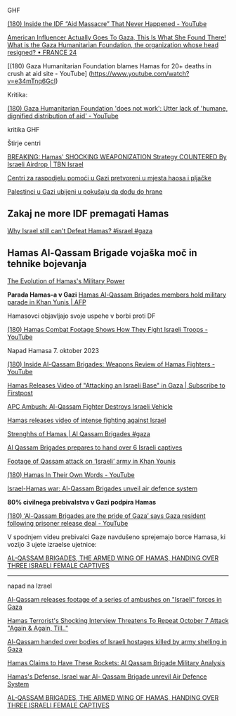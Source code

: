 ﻿GHF

[(180) Inside the IDF “Aid Massacre” That Never Happened - YouTube](https://www.youtube.com/watch?v=p-zfQBfpqlw)

[American Influencer Actually Goes To Gaza, This Is What She Found There!](https://www.youtube.com/watch?v=U4nLZQuIaJs)
[What is the Gaza Humanitarian Foundation, the organization whose head resigned? • FRANCE 24](https://www.youtube.com/watch?v=mykcb8giWCY)

[(180) Gaza Humanitarian Foundation blames Hamas for 20+ deaths in crush at aid site - YouTube]
(https://www.youtube.com/watch?v=e34mTnq6GcI)

Kritika:

[(180) Gaza Humanitarian Foundation 'does not work': Utter lack of 'humane, dignified distribution of aid' - YouTube](https://www.youtube.com/watch?v=EUjp8WQq94c)



kritika GHF

Štirje centri

[BREAKING: Hamas' SHOCKING WEAPONIZATION Strategy COUNTERED By Israeli Airdrop | TBN Israel](https://www.youtube.com/watch?v=4ymDVGdSeB0)

[Centri za raspodjelu pomoći u Gazi pretvoreni u mjesta haosa i pljačke](https://www.youtube.com/watch?v=UjIS6e7Volc)

[Palestinci u Gazi ubijeni u pokušaju da dođu do hrane](https://www.youtube.com/watch?v=r0MdqqcQ2p8)

## Zakaj ne more IDF premagati Hamas

[Why Israel still can't Defeat Hamas? #israel #gaza](https://www.youtube.com/watch?v=gaBHsIPAQwo)



## Hamas  Al-Qassam Brigade vojaška moč in tehnike bojevanja

[The Evolution of Hamas's Military Power](https://www.youtube.com/shorts/FJhvJkJrX9g)

**Parada Hamas-a v Gazi**
[Hamas Al-Qassam Brigades members hold military parade in Khan Yunis | AFP](https://www.youtube.com/watch?v=ii0Tj1MxhAo)

Hamasovci objavljajo svoje uspehe v borbi proti DF

[(180) Hamas Combat Footage Shows How They Fight Israeli Troops - YouTube](https://www.youtube.com/watch?v=2m4MaBfmS80)

Napad Hamasa 7. oktober 2023

[(180) Inside Al-Qassam Brigades: Weapons Review of Hamas Fighters - YouTube](https://www.youtube.com/shorts/TNu3cYbJfO4)

[Hamas Releases Video of "Attacking an Israeli Base" in Gaza | Subscribe to Firstpost](https://www.youtube.com/shorts/OcGh_Ew6S-4)

[APC Ambush: Al-Qassam Fighter Destroys Israeli Vehicle](https://www.youtube.com/shorts/SWeN1wcoKT4)

[Hamas releases video of intense fighting against Israel](https://www.youtube.com/shorts/Sk7xVA57dBQ)

[Strenghhs of Hamas | Al Qassam Brigades #gaza](https://www.youtube.com/shorts/GNtbtYQHjG8)

[Al Qassam Brigades prepares to hand over 6 Israeli captives](https://www.youtube.com/shorts/zkG1nzBm-5g)

[Footage of Qassam attack on ‘Israeli’ army in Khan Younis](https://www.youtube.com/shorts/usEtrp9WZrk)

[(180) Hamas In Their Own Words - YouTube](https://www.youtube.com/watch?v=XU438kMknbQ)

[Israel-Hamas war: Al-Qassam Brigades unveil air defence system](https://www.youtube.com/watch?v=4uZGkjc3sUg)


**80%  civilnega prebivalstva v Gazi podpira Hamas**

[(180) ‘Al-Qassam Brigades are the pride of Gaza’ says Gaza resident following prisoner release deal - YouTube](https://www.youtube.com/shorts/LQT4EzGyYxQ)

V spodnjem videu prebivalci Gaze navdušeno sprejemajo borce Hamasa, ki vozijo 3 ujete izraelse ujetnice:

[AL-QASSAM BRIGADES, THE ARMED WING OF HAMAS, HANDING OVER THREE ISRAELI FEMALE CAPTIVES](https://www.youtube.com/shorts/Pk1jycR2pw8)

---

napad na Izrael

[Al-Qassam releases footage of a series of ambushes on "Israeli" forces in Gaza](https://www.youtube.com/watch?v=tOpE2TWtLPc)

[Hamas Terrorist's Shocking Interview Threatens To Repeat October 7 Attack "Again & Again, Till.."](https://www.youtube.com/watch?v=BJNccvNJtGk)


[Al-Qassam handed over bodies of Israeli hostages killed by army shelling in Gaza](https://www.youtube.com/shorts/Ib79apXFApo)

[Hamas Claims to Have These Rockets: Al Qassam Brigade Military Analysis](https://www.youtube.com/shorts/LuNquhT5xiM)

[Hamas's Defense. Israel war Al- Qassam Brigade unrevil Air Defence System](https://www.youtube.com/shorts/1Fa6WPOmVTM)



[AL-QASSAM BRIGADES, THE ARMED WING OF HAMAS, HANDING OVER THREE ISRAELI FEMALE CAPTIVES](https://www.youtube.com/shorts/Pk1jycR2pw8)











